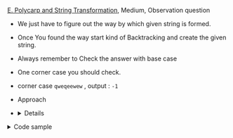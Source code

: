 [E. Polycarp and String Transformation](https://codeforces.com/contest/1560/problem/E), Medium, Observation question

- We just have to figure out the way by which given string is formed.
- Once You found the way start kind of Backtracking and create the given string.
- Always remember to Check the answer with base case
- One corner case you should check.
- corner case `qweqeewew` , output : `-1`
- Approach
- <details>

  - observe carefully last element of the `string t` must be the last element to be removed
  - lets just say we found that there are `n` different characters in `string t`
  - if we know the frequency of last character of `string t` and divide it by `n`
  - we can find the frequency of that `last character`
  - similarly by using this approach and gradually decreasing `n` we can get the frequency of every character
  - which is going to be present in my answer then
  - looping over `t` until the `frequency is zero` and we get
  - `string s` but to check the corner case we again
  - make `t` from `s` and compare it with initial given string
    </details>
  <details>
  <summary>Code sample </summary>

  ```cpp

   #include <bits/stdc++.h>
   using namespace std;

   string helper(string str, char ch) {
       str.erase(remove(str.begin(), str.end(), ch), str.end());
       return str;
   }

   int main() {
       int test;
       cin >> test;
       while (test--) {
           string str;
           cin >> str;

           unordered_map<char, int> mp;
           string tempString = "";
           vector<int> hash(26, 0);

           for (int i = 0; i < str.length(); ++i)
             hash[str[i] - 'a']++;

           int countElements = 0;
           for (auto i : hash)
             if (i > 0)
               countElements++;

           int flag = 0;
           for (int i = str.length() - 1; i >= 0; i--) {
             if (!mp.count(str[i]) && countElements > 0) {
               if (hash[str[i] - 'a'] % countElements != 0) {
                 flag = 1;
                 break;
               }
               int k = hash[str[i] - 'a'] / countElements;
               mp[str[i]] = k;
               tempString += str[i];
               countElements--;
             }
           }

           if (flag == 0) {
             reverse(tempString.begin(), tempString.end());
             string ans = "";
             for (int i = 0; i < str.length(); ++i) {
               if (mp[str[i]] == 0)
                 break;
               ans += str[i];
               mp[str[i]]--;
             }
             string temp = ans, temp2 = ans;

             for (int i = 0; i < tempString.length(); ++i) {
               // Use helper function to remove all occurance of a character from string!!
               temp2 = helper(temp2, tempString[i]);
               temp += temp2;
             }

             if (temp == temp2)
               cout << ans << " " << tempString << endl;
             else
               cout << -1 << endl;

           } else {
             cout << -1 << endl;
           }
       }
   }


  ```

  </details>
